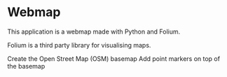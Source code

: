 # Webmap

This application is a webmap made with Python and Folium. 

Folium is a third party library for visualising maps. 

Create the Open Street Map (OSM) basemap
Add point markers on top of the basemap

